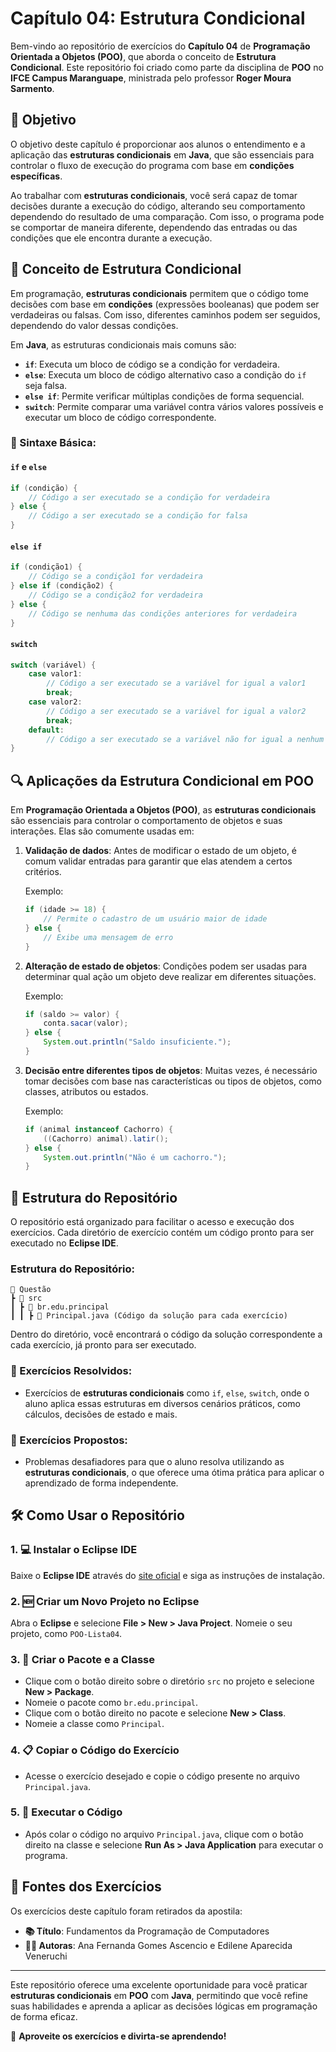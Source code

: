 
# **Capítulo 04: Estrutura Condicional**

Bem-vindo ao repositório de exercícios do **Capítulo 04** de **Programação Orientada a Objetos (POO)**, que aborda o conceito de **Estrutura Condicional**. Este repositório foi criado como parte da disciplina de **POO** no **IFCE Campus Maranguape**, ministrada pelo professor **Roger Moura Sarmento**.

## **🎯 Objetivo**

O objetivo deste capítulo é proporcionar aos alunos o entendimento e a aplicação das **estruturas condicionais** em **Java**, que são essenciais para controlar o fluxo de execução do programa com base em **condições específicas**.

Ao trabalhar com **estruturas condicionais**, você será capaz de tomar decisões durante a execução do código, alterando seu comportamento dependendo do resultado de uma comparação. Com isso, o programa pode se comportar de maneira diferente, dependendo das entradas ou das condições que ele encontra durante a execução.

## **🧩 Conceito de Estrutura Condicional**

Em programação, **estruturas condicionais** permitem que o código tome decisões com base em **condições** (expressões booleanas) que podem ser verdadeiras ou falsas. Com isso, diferentes caminhos podem ser seguidos, dependendo do valor dessas condições.

Em **Java**, as estruturas condicionais mais comuns são:

- **`if`**: Executa um bloco de código se a condição for verdadeira.
- **`else`**: Executa um bloco de código alternativo caso a condição do `if` seja falsa.
- **`else if`**: Permite verificar múltiplas condições de forma sequencial.
- **`switch`**: Permite comparar uma variável contra vários valores possíveis e executar um bloco de código correspondente.

### **🔧 Sintaxe Básica:**

#### `if` e `else`

```java
if (condição) {
    // Código a ser executado se a condição for verdadeira
} else {
    // Código a ser executado se a condição for falsa
}
````

#### `else if`

```java
if (condição1) {
    // Código se a condição1 for verdadeira
} else if (condição2) {
    // Código se a condição2 for verdadeira
} else {
    // Código se nenhuma das condições anteriores for verdadeira
}
```

#### `switch`

```java
switch (variável) {
    case valor1:
        // Código a ser executado se a variável for igual a valor1
        break;
    case valor2:
        // Código a ser executado se a variável for igual a valor2
        break;
    default:
        // Código a ser executado se a variável não for igual a nenhum dos valores
}
```

## **🔍 Aplicações da Estrutura Condicional em POO**

Em **Programação Orientada a Objetos (POO)**, as **estruturas condicionais** são essenciais para controlar o comportamento de objetos e suas interações. Elas são comumente usadas em:

1. **Validação de dados**: Antes de modificar o estado de um objeto, é comum validar entradas para garantir que elas atendem a certos critérios.

   Exemplo:

   ```java
   if (idade >= 18) {
       // Permite o cadastro de um usuário maior de idade
   } else {
       // Exibe uma mensagem de erro
   }
   ```

2. **Alteração de estado de objetos**: Condições podem ser usadas para determinar qual ação um objeto deve realizar em diferentes situações.

   Exemplo:

   ```java
   if (saldo >= valor) {
       conta.sacar(valor);
   } else {
       System.out.println("Saldo insuficiente.");
   }
   ```

3. **Decisão entre diferentes tipos de objetos**: Muitas vezes, é necessário tomar decisões com base nas características ou tipos de objetos, como classes, atributos ou estados.

   Exemplo:

   ```java
   if (animal instanceof Cachorro) {
       ((Cachorro) animal).latir();
   } else {
       System.out.println("Não é um cachorro.");
   }
   ```

## **📂 Estrutura do Repositório**

O repositório está organizado para facilitar o acesso e execução dos exercícios. Cada diretório de exercício contém um código pronto para ser executado no **Eclipse IDE**.

### Estrutura do Repositório:

```
📂 Questão
┣ 📂 src
┃ ┣ 📂 br.edu.principal
┃ ┃ ┣ 📜 Principal.java (Código da solução para cada exercício)
```

Dentro do diretório, você encontrará o código da solução correspondente a cada exercício, já pronto para ser executado.

### **📝 Exercícios Resolvidos:**

* Exercícios de **estruturas condicionais** como `if`, `else`, `switch`, onde o aluno aplica essas estruturas em diversos cenários práticos, como cálculos, decisões de estado e mais.

### **🔧 Exercícios Propostos:**

* Problemas desafiadores para que o aluno resolva utilizando as **estruturas condicionais**, o que oferece uma ótima prática para aplicar o aprendizado de forma independente.

## **🛠️ Como Usar o Repositório**

### 1. **💻 Instalar o Eclipse IDE**

Baixe o **Eclipse IDE** através do [site oficial](https://www.eclipse.org/downloads) e siga as instruções de instalação.

### 2. **🆕 Criar um Novo Projeto no Eclipse**

Abra o **Eclipse** e selecione **File > New > Java Project**. Nomeie o seu projeto, como `POO-Lista04`.

### 3. **📂 Criar o Pacote e a Classe**

* Clique com o botão direito sobre o diretório `src` no projeto e selecione **New > Package**.
* Nomeie o pacote como `br.edu.principal`.
* Clique com o botão direito no pacote e selecione **New > Class**.
* Nomeie a classe como `Principal`.

### 4. **📋 Copiar o Código do Exercício**

* Acesse o exercício desejado e copie o código presente no arquivo `Principal.java`.

### 5. **🚀 Executar o Código**

* Após colar o código no arquivo `Principal.java`, clique com o botão direito na classe e selecione **Run As > Java Application** para executar o programa.

## **📖 Fontes dos Exercícios**

Os exercícios deste capítulo foram retirados da apostila:

* **📚 Título**: Fundamentos da Programação de Computadores
* **👩‍🏫 Autoras**: Ana Fernanda Gomes Ascencio e Edilene Aparecida Veneruchi

---

Este repositório oferece uma excelente oportunidade para você praticar **estruturas condicionais** em **POO** com **Java**, permitindo que você refine suas habilidades e aprenda a aplicar as decisões lógicas em programação de forma eficaz.

🌟 **Aproveite os exercícios e divirta-se aprendendo!**


